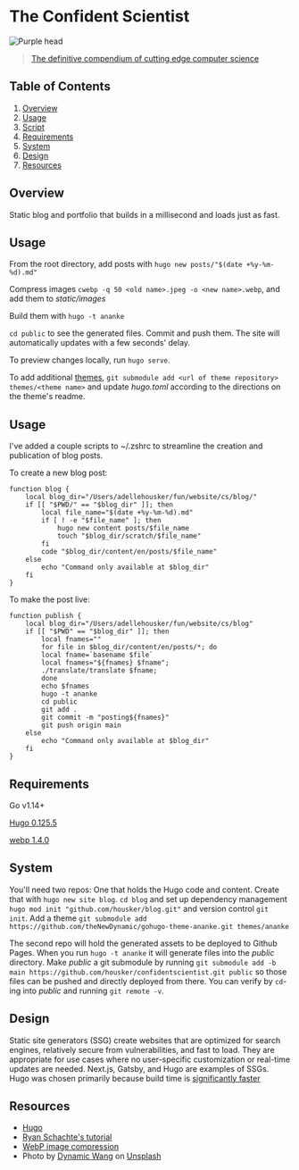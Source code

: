 # The Confident Scientist

![Purple head](./public/images/purple_head.webp)

> [The definitive compendium of cutting edge computer science](https://housker.github.io/confidentscientist/)

## Table of Contents

1. [Overview](#overview)
1. [Usage](#usage)
1. [Script](#script)
1. [Requirements](#requirements)
1. [System](#system)
1. [Design](#design)
1. [Resources](#resources)
<!-- 1. [Test](#test)
1. [Features](#features)
1. [Issues](#issues)
1. [Contributing](#contributing)
1. [License](#license) -->

## Overview
Static blog and portfolio that builds in a millisecond and loads just as fast.

## Usage

From the root directory, add posts with `hugo new posts/"$(date +%y-%m-%d).md"`

Compress images `cwebp -q 50 <old name>.jpeg -o <new name>.webp`, and add them to _static/images_

Build them with `hugo -t ananke`

`cd public` to see the generated files. Commit and push them. The site will automatically updates with a few seconds' delay.

To preview changes locally, run `hugo serve`.

To add additional [themes](https://themes.gohugo.io/), `git submodule add <url of theme repository> themes/<theme name>` and update _hugo.toml_ according to the directions on the theme's readme.

## Usage

I've added a couple scripts to ~/.zshrc to streamline the creation and publication of blog posts.

To create a new blog post:
```shell
function blog {
    local blog_dir="/Users/adellehousker/fun/website/cs/blog/"
    if [[ "$PWD/" == "$blog_dir" ]]; then
        local file_name="$(date +%y-%m-%d).md"
        if [ ! -e "$file_name" ]; then
            hugo new content posts/$file_name
            touch "$blog_dir/scratch/$file_name"
        fi
        code "$blog_dir/content/en/posts/$file_name"
    else
        echo "Command only available at $blog_dir"
    fi
}
```

To make the post live:
```shell
function publish {
    local blog_dir="/Users/adellehousker/fun/website/cs/blog"
    if [[ "$PWD" == "$blog_dir" ]]; then
        local fnames=""
        for file in $blog_dir/content/en/posts/*; do
        local fname=`basename $file`
        local fnames="${fnames} $fname";
        ./translate/translate $fname;
        done
        echo $fnames
        hugo -t ananke
        cd public
        git add .
        git commit -m "posting${fnames}"
        git push origin main
    else
        echo "Command only available at $blog_dir"
    fi
}
```

## Requirements

Go v1.14+

[Hugo 0.125.5](https://formulae.brew.sh/formula/hugo)

[webp 1.4.0](https://formulae.brew.sh/formula/webp)

## System

You'll need two repos: One that holds the Hugo code and content. Create that with `hugo new site blog`. `cd blog` and set up dependency management `hugo mod init "github.com/housker/blog.git"` and version control `git init`. Add a theme `git submodule add https://github.com/theNewDynamic/gohugo-theme-ananke.git themes/ananke`

The second repo will hold the generated assets to be deployed to Github Pages. When you run `hugo -t ananke` it will generate files into the _public_ directory. Make _public_ a git submodule by running `git submodule add -b main https://github.com/housker/confidentscientist.git public` so those files can be pushed and directly deployed from there. You can verify by `cd`-ing into _public_ and running `git remote -v`.

## Design

Static site generators (SSG) create websites that are optimized for search engines, relatively secure from vulnerabilities, and fast to load. They are appropriate for use cases where no user-specific customization or real-time updates are needed. Next.js, Gatsby, and Hugo are examples of SSGs. Hugo was chosen primarily because build time is [significantly faster](https://draft.dev/learn/hugo-vs-gatsby)

## Resources

- [Hugo](https://gohugo.io/)
- [Ryan Schachte's tutorial](https://www.youtube.com/watch?v=LIFvgrRxdt4)
- [WebP image compression](https://web.dev/articles/codelab-serve-images-webp)
- Photo by <a href="https://unsplash.com/@dynamicwang?utm_content=creditCopyText&utm_medium=referral&utm_source=unsplash">Dynamic Wang</a> on <a href="https://unsplash.com/photos/a-womans-head-is-shown-with-a-purple-background-CKfqRX9l52g?utm_content=creditCopyText&utm_medium=referral&utm_source=unsplash">Unsplash</a>
